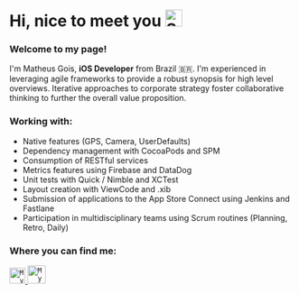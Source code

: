 # Hi, nice to meet you <img width="30" src="https://emojis.slackmojis.com/emojis/images/1531849430/4246/blob-sunglasses.gif?1531849430" alt="Sunglasses emoji" />

### Welcome to my page!
<p>
  I'm Matheus Gois, <b>iOS Developer</b> from Brazil 🇧🇷.
  I'm experienced in leveraging agile frameworks to provide a robust synopsis for high level overviews. Iterative approaches to corporate strategy foster collaborative thinking to further the overall value proposition.
</p>

### Working with:

- Native features (GPS, Camera, UserDefaults)
- Dependency management with CocoaPods and SPM
- Consumption of RESTful services
- Metrics features using Firebase and DataDog
- Unit tests with Quick / Nimble and XCTest
- Layout creation with ViewCode and .xib
- Submission of applications to the App Store Connect using Jenkins and Fastlane
- Participation in multidisciplinary teams using Scrum routines (Planning, Retro, Daily)

### Where you can find me:

<a href="https://www.linkedin.com/in/maatheusgois/">
  <code><img alt="My linkedin" width="28" src="https://cdn.worldvectorlogo.com/logos/linkedin-icon-2.svg" /></code>
</a>

<a href="mailto:matheusgoislimasilva@gmail.com">
  <code><img alt="My e-mail" width="32" src="https://upload.wikimedia.org/wikipedia/commons/thumb/7/7e/Gmail_icon_%282020%29.svg/512px-Gmail_icon_%282020%29.svg.png" /></code>
</a>
